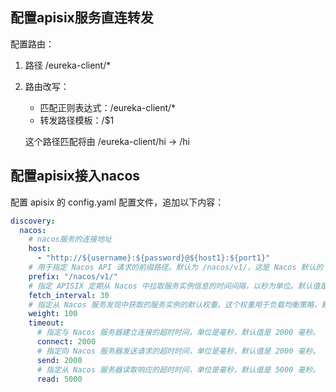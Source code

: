 ## 配置apisix服务直连转发

配置路由：

1. 路径 /eureka-client/*

2. 路由改写：

   - 匹配正则表达式：/eureka-client/*
   - 转发路径模板：/$1

   这个路径匹配将由 /eureka-client/hi -> /hi



## 配置apisix接入nacos

配置 apisix 的 config.yaml 配置文件，追加以下内容：

```yaml
discovery:
  nacos:
    # nacos服务的连接地址
    host:
      - "http://${username}:${password}@${host1}:${port1}"
    # 用于指定 Nacos API 请求的前缀路径。默认为 /nacos/v1/，这是 Nacos 默认的 API 路径。
    prefix: "/nacos/v1/"
    # 指定 APISIX 定期从 Nacos 中拉取服务实例信息的时间间隔，以秒为单位。默认值是 30 秒。
    fetch_interval: 30
    # 指定从 Nacos 服务发现中获取的服务实例的默认权重。这个权重用于负载均衡策略，默认值是 100。
    weight: 100          
    timeout:
      # 指定与 Nacos 服务器建立连接的超时时间，单位是毫秒，默认值是 2000 毫秒。
      connect: 2000      
      # 指定向 Nacos 服务器发送请求的超时时间，单位是毫秒，默认值是 2000 毫秒。
      send: 2000     
      # 指定从 Nacos 服务器读取响应的超时时间，单位是毫秒，默认值是 5000 毫秒。
      read: 5000        
```

